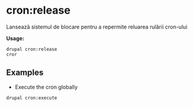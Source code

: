 # cron:release
Lansează sistemul de blocare pentru a repermite reluarea rulării cron-ului

**Usage:**
```
drupal cron:release
cror
```

## Examples
* Execute the cron globally
```
drupal cron:execute
```
